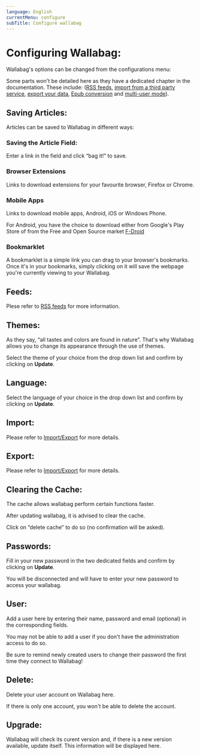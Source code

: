 ```yaml
---
language: English
currentMenu: configure
subTitle: Configure wallabag
---
```


# Configuring Wallabag:

Wallabag's options can be changed from the configurations menu:

Some parts won't be detailed here as they have a dedicated chapter in the documentation. These include: ([RSS feeds](rss_feed.html), [import from a third party service](import_export.html), [export your data](import_export.html), [Epub conversion](epub_conversion.html) and [multi-user mode](../Administrator/multiusers.html)).

## Saving Articles:

Articles can be saved to Wallabag in different ways:

### Saving the Article Field:

Enter a link in the field and click “bag it!” to save.

### Browser Extensions

Links to download extensions for your favourite browser, Firefox or Chrome.

### Mobile Apps

Links to download mobile apps, Android, iOS or Windows Phone.

For Android, you have the choice to download either from Google's Play Store of from the Free and Open Source market [F-Droid](https://f-droid.org)

### Bookmarklet
A bookmarklet is a simple link you can drag to your browser's bookmarks. Once it's in your bookmarks, simply clicking on it will save the webpage you're currently viewing to your Wallabag.

## Feeds:

Plese refer to [RSS feeds](rss_feed.html) for more information.

## Themes:

As they say, “all tastes and colors are found in nature”. That's why Wallabag allows you to change its appearance through the use of themes.

Select the theme of your choice from the drop down list and confirm by clicking on **Update**.

## Language:

Select the language of your choice in the drop down list and confirm by clicking on **Update**.

## Import:

Please refer to [Import/Export](import_export.html) for more details.

## Export:

Please refer to [Import/Export](import_export.html) for more details.

## Clearing the Cache:

The cache allows wallabag perform certain functions faster.

After updating wallabag, it is advised to clear the cache. 

Click on “delete cache” to do so (no confirmation will be asked).

## Passwords:

Fill in your new password in the two dedicated fields and confirm by clicking on **Update**.

You will be disconnected and will have to enter your new password to access your wallabag.

## User:

Add a user here by entering their name, password and  email (optional) in the corresponding fields.

You may not be able to add a user if you don't have the administration access to do so.

Be sure to remind newly created users to change their password the first time they connect to Wallabag!

## Delete:

Delete your user account on Wallabag here.

If there is only one account, you won't be able to delete the account.

## Upgrade:

Wallabag will check its curent version and, if there is a new version available, update itself. This information will be displayed here.
